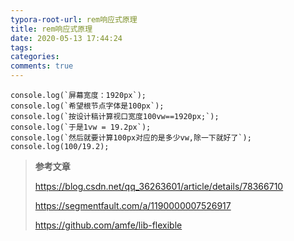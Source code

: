 ```yaml
---
typora-root-url: rem响应式原理
title: rem响应式原理
date: 2020-05-13 17:44:24
tags:
categories: 
comments: true
---
```






```
console.log(`屏幕宽度：1920px`);
console.log(`希望根节点字体是100px`);
console.log(`按设计稿计算视口宽度100vw==1920px;`);
console.log(`于是1vw = 19.2px`);
console.log(`然后就要计算100px对应的是多少vw,除一下就好了`);
console.log(100/19.2);
```



> **参考文章**
>
> https://blog.csdn.net/qq_36263601/article/details/78366710
>
> https://segmentfault.com/a/1190000007526917
>
> https://github.com/amfe/lib-flexible

